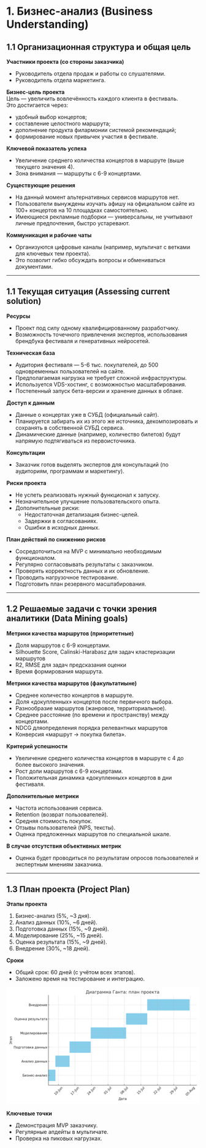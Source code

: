 
# 1. Бизнес-анализ (Business Understanding)

## 1.1 Организационная структура и общая цель

**Участники проекта (со стороны заказчика)**  
- Руководитель отдела продаж и работы со слушателями.  
- Руководитель отдела маркетинга.

**Бизнес-цель проекта**  
Цель — увеличить вовлечённость каждого клиента в фестиваль.  
Это достигается через:  
- удобный выбор концертов;
- составление целостного маршрута;
- дополнение продукта филармонии системой рекомендаций;
- формирование новых привычек участия в фестивале.

**Ключевой показатель успеха**  
- Увеличение среднего количества концертов в маршруте (выше текущего значения 4).  
- Зона внимания — маршруты с 6-9 концертами.

**Существующие решения**  
- На данный момент альтернативных сервисов маршрутов нет.  
- Пользователи вынуждены изучать афишу на официальном сайте из 100+ концертов на 10 площадках самостоятельно.  
- Имеющиеся рекламные подборки — универсальны, не учитывают личные предпочтения, быстро устаревают.

**Коммуникация и рабочие чаты**  
- Организуются цифровые каналы (например, мультичат с ветками для ключевых тем проекта).  
- Это позволит гибко обсуждать вопросы и обмениваться документами.

---

## 1.1 Текущая ситуация (Assessing current solution)

**Ресурсы**  
- Проект под силу одному квалифицированному разработчику.  
- Возможность точечного привлечения экспертов, использования брендбука фестиваля и генеративных нейросетей.

**Техническая база**  
- Аудитория фестиваля — 5-6 тыс. покупателей, до 500 одновременных пользователей на сайте.  
- Предполагаемая нагрузка не требует сложной инфраструктуры.  
- Используется VDS-хостинг, с возможностью масштабирования.  
- Постепенный запуск бета-версии и хранение данных в облаке.

**Доступ к данным**  
- Данные о концертах уже в СУБД (официальный сайт).  
- Планируется забирать их из этого же источника, декомпозировать и сохранять в собственной СУБД сервиса.  
- Динамические данные (например, количество билетов) будут напрямую подтягиваться из первоисточника.

**Консультации**  
- Заказчик готов выделять экспертов для консультаций (по аудиториям, программам и маркетингу).

**Риски проекта**  
- Не успеть реализовать нужный функционал к запуску.  
- Незначительное улучшение пользовательского опыта.  
- Дополнительные риски:  
  - Недостаточная детализация бизнес-целей.  
  - Задержки в согласованиях.  
  - Ошибки в исходных данных.

**План действий по снижению рисков**  
- Сосредоточиться на MVP с минимально необходимым функционалом.  
- Регулярно согласовывать результаты с заказчиком.  
- Проверять корректность данных и их обновление.  
- Проводить нагрузочное тестирование.  
- Подготовить план резервного масштабирования.

---

## 1.2 Решаемые задачи с точки зрения аналитики (Data Mining goals)

**Метрики качества маршрутов (приоритетные)**  
- Доля маршрутов с 6-9 концертами.  
- Silhouette Score, Calinski-Harabasz для задач кластеризации маршрутов
- R2, RMSE для задач предсказания оценки
- Время формирования маршрута.

**Метрики качества маршрутов (факультатиыне)**  
- Среднее количество концертов в маршруте.  
- Доля «докупленных» концертов после первичного выбора.  
- Разнообразие маршрутов (жанровое, территориальное).  
- Среднее расстояние (по времени и пространству) между концертами.  
- NDCG дляопределения порядка релевантных маршрутов
- Конверсия «маршрут → покупка билета».  


**Критерий успешности**  
- Увеличение среднего количества концертов в маршруте с 4 до более высокого значения.  
- Рост доли маршрутов с 6-9 концертами.  
- Положительная динамика «докупленных» концертов в дни фестиваля.

**Дополнительные метрики**  
- Частота использования сервиса.  
- Retention (возврат пользователей).  
- Средняя стоимость покупок.  
- Отзывы пользователей (NPS, тексты).
- Оценка предложенных маршрутов по специальной шкале.

**В случае отсутствия объективных метрик**  
- Оценка будет проводиться по результатам опросов пользователей и экспертным мнениям заказчика.

---

## 1.3 План проекта (Project Plan)

**Этапы проекта**  
1. Бизнес-анализ (5%, ~3 дня).  
2. Анализ данных (10%, ~6 дней).  
3. Подготовка данных (15%, ~9 дней).  
4. Моделирование (25%, ~15 дней).  
5. Оценка результата (15%, ~9 дней).  
6. Внедрение (30%, ~18 дней).

**Сроки**  
- Общий срок: 60 дней (с учётом всех этапов).  
- Заложено время на тестирование и интеграцию.

![Диаграмма Ганта](project_gantt_chart.png)

**Ключевые точки**  
- Демонстрация MVP заказчику.  
- Регулярные апдейты в мультичате.  
- Проверка на пиковых нагрузках.

